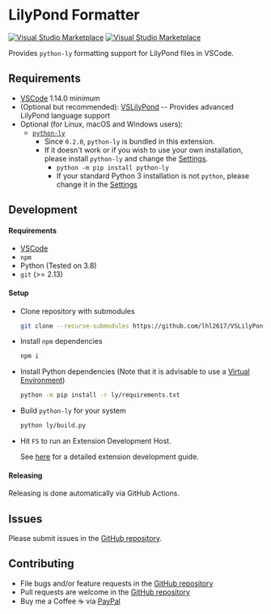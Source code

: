 # LilyPond Formatter

[![Visual Studio Marketplace](https://vsmarketplacebadge.apphb.com/version-short/lhl2617.lilypond-formatter.svg)](https://marketplace.visualstudio.com/items?itemName=lhl2617.lilypond-formatter)
[![Visual Studio Marketplace](https://vsmarketplacebadge.apphb.com/installs/lhl2617.lilypond-formatter.svg)](https://vsmarketplacebadge.apphb.com/installs/lhl2617.lilypond-formatter.svg)

Provides `python-ly` formatting support for LilyPond files in VSCode.

## Requirements

- [VSCode](https://code.visualstudio.com/) 1.14.0 minimum
- (Optional but recommended): [VSLilyPond](https://marketplace.visualstudio.com/items?itemName=lhl2617.vslilypond) -- Provides advanced LilyPond language support
- Optional (for Linux, macOS and Windows users):
  - [`python-ly`](https://pypi.org/project/python-ly/)
    - Since `0.2.0`, `python-ly` is bundled in this extension.
    - If it doesn't work or if you wish to use your own installation, please install `python-ly` and change the [Settings](./docs/SETTINGS.md).
        - `python -m pip install python-ly`
        - If your standard Python 3 installation is not `python`, please change it in the [Settings](./docs/SETTINGS.md)

## Development

#### Requirements

- [VSCode](https://code.visualstudio.com/)
- `npm`
- Python (Tested on 3.8)
- `git` (>= 2.13)

#### Setup

- Clone repository with submodules
  ```bash
  git clone --recurse-submodules https://github.com/lhl2617/VSLilyPond-formatter
  ```
- Install `npm` dependencies
  ```bash
  npm i
  ```
- Install Python dependencies (Note that it is advisable to use a [Virtual Environment](https://docs.python.org/3/library/venv.html))
  ```bash
  python -m pip install -r ly/requirements.txt
  ```
- Build `python-ly` for your system
  ```bash
  python ly/build.py
  ```
- Hit `F5` to run an Extension Development Host.

  See [here](https://code.visualstudio.com/api/get-started/your-first-extension) for a detailed extension development guide.

#### Releasing

Releasing is done automatically via GitHub Actions.

## Issues

Please submit issues in the [GitHub repository](https://github.com/lhl2617/VSLilyPond-formatter).

## Contributing

- File bugs and/or feature requests in the [GitHub repository](https://github.com/lhl2617/VSLilyPond-formatter)
- Pull requests are welcome in the [GitHub repository](https://github.com/lhl2617/VSLilyPond-formatter)
- Buy me a Coffee ☕️ via [PayPal](https://paypal.me/lhl2617)
